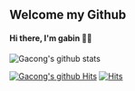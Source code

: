 ## Welcome my Github

#### Hi there, I'm gabin 🤞🏻


![Gacong's github stats](https://github-readme-stats.vercel.app/api?username=choigabin&theme=slateorange&show_icons=true)


[![Gacong's github Hits](https://hits.seeyoufarm.com/api/count/incr/badge.svg?url=https%3A%2F%2Fgithub.com%2Fchoigabin&count_bg=%23F5DF4D&title_bg=%23939597&icon=&icon_color=%23E7E7E7&title=hits&edge_flat=false)](https://hits.seeyoufarm.com)
[![Hits](https://hits.seeyoufarm.com/api/count/incr/badge.svg?url=https%3A%2F%2Fgithub.com%2Fchoigabin&count_bg=%23F2A128&title_bg=%2336393F&icon=&icon_color=%23E7E7E7&title=hits&edge_flat=false)](https://hits.seeyoufarm.com)
